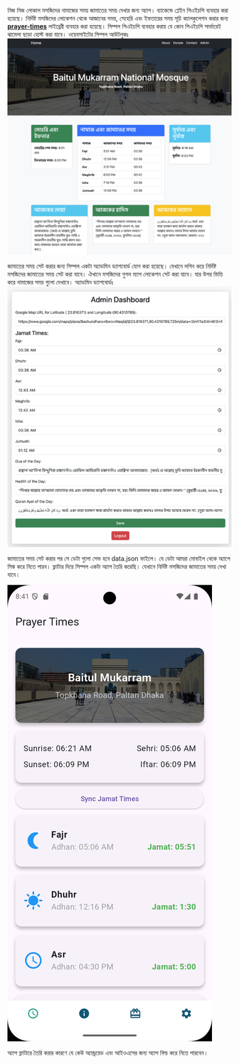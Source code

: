 নিজ নিজ লোকাল মসজিদের নামাজের সময় জামাতের সময় দেখার জন্য অ্যাপ। ব্যাকেন্ডে প্লেইন পিএইচপি ব্যবহার করা হয়েছে। নির্দিষ্ট মসজিদের লোকেশন থেকে আজানের সময়, সেহেরি এবং ইফতারের সময় সূচি ক্যালকুলেশন করার জন্য **[prayer-times](https://github.com/islamic-network/prayer-times)** লাইব্রেরী ব্যবহার করা হয়েছে। সিম্পল পিএইচপি ব্যবহার করায় যে কোন পিএইচপি সার্ভারেই ঝামেলা ছাড়া হোস্ট করা যাবে। ওয়েবসাইটের সিম্পল আউটলুকঃ
![enter image description here](web.png)

জামাতের সময় সেট করার জন্য সিম্পল একটা অ্যাডমিন ড্যাশবোর্ড যোগ করা হয়েছে। যেখানে লগিন করে নির্দিষ্ট মসজিদের জামাতের সময় সেট করা যাবে। ঐখানে মসজিদের গুগল ম্যাপ লোকেশন সেট করা যাবে। যার উপর ভিত্তি করে নামাজের সময় গুলো দেখাবে। অ্যাডমিন ড্যাশবোর্ডঃ
![enter image description here](admin.png)

জামাতের সময় সেট করার পর সে ডেটা গুলো সেভ হবে data.json ফাইলে। যে ডেটা আমরা মোবাইল থেকে অ্যাপে সিঙ্ক করে নিতে পারব। ফ্লাটার দিয়ে সিম্পল একটা অ্যাপ তৈরি করেছি। যেখানে নির্দিষ্ট মসজিদের জামাতের সময় দেখা যাবে। 

![enter image description here](app.png)

অ্যাপ ফ্লাটারে তৈরি করার কারণে যে কেউ অ্যান্ড্রয়েড এবং আইওএসের জন্য অ্যাপ বিল্ড করে নিতে পারবেন। 
